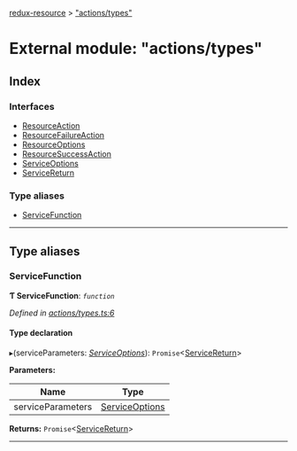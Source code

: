 [redux-resource](../README.md) > ["actions/types"](../modules/_actions_types_.md)

# External module: "actions/types"

## Index

### Interfaces

* [ResourceAction](../interfaces/_actions_types_.resourceaction.md)
* [ResourceFailureAction](../interfaces/_actions_types_.resourcefailureaction.md)
* [ResourceOptions](../interfaces/_actions_types_.resourceoptions.md)
* [ResourceSuccessAction](../interfaces/_actions_types_.resourcesuccessaction.md)
* [ServiceOptions](../interfaces/_actions_types_.serviceoptions.md)
* [ServiceReturn](../interfaces/_actions_types_.servicereturn.md)

### Type aliases

* [ServiceFunction](_actions_types_.md#servicefunction)

---

## Type aliases

<a id="servicefunction"></a>

###  ServiceFunction

**Ƭ ServiceFunction**: *`function`*

*Defined in [actions/types.ts:6](https://github.com/rcelha/redux-resource/blob/2e19365/src/actions/types.ts#L6)*

#### Type declaration
▸(serviceParameters: *[ServiceOptions](../interfaces/_actions_types_.serviceoptions.md)*): `Promise`<[ServiceReturn](../interfaces/_actions_types_.servicereturn.md)>

**Parameters:**

| Name | Type |
| ------ | ------ |
| serviceParameters | [ServiceOptions](../interfaces/_actions_types_.serviceoptions.md) |

**Returns:** `Promise`<[ServiceReturn](../interfaces/_actions_types_.servicereturn.md)>

___

